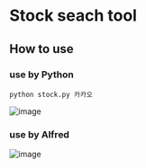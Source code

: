 # Stock seach tool

## How to use

### use by Python
```
python stock.py 카카오
```
![image](https://cloud.githubusercontent.com/assets/955914/17287248/7799f384-5809-11e6-96c6-de8acd237078.png)


### use by Alfred
![image](https://cloud.githubusercontent.com/assets/955914/17287283/ac7c962e-5809-11e6-897a-66001527a675.png)
